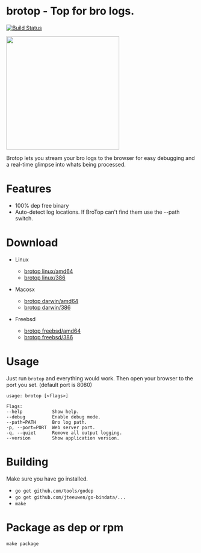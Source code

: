 # brotop - Top for bro logs.

[![Build Status](http://104.236.125.70/api/badge/github.com/criticalstack/brotop/status.svg?branch=master)](http://104.236.125.70/github.com/criticalstack/brotop)

<img height="300px" width="" src="https://raw.githubusercontent.com/mephux/brotop/master/brotop.png?token=AABXAe5HY1UJns_gRtUyUvLqkMRYtnRAks5U4Ou_wA%3D%3D">

Brotop lets you stream your bro logs to the browser for easy 
debugging and a real-time glimpse into whats being processed.

# Features

  - 100% dep free binary
  - Auto-detect log locations. If BroTop can't find them use the --path switch.

# Download

  * Linux
    * [brotop linux/amd64](https://github.com/criticalstack/brotop/releases/download/v0.2.1/brotop-linux-amd64.tar.gz)
    * [brotop linux/386](https://github.com/criticalstack/brotop/releases/download/v0.2.1/brotop-linux-386.tar.gz)

  * Macosx
    * [brotop darwin/amd64](https://github.com/criticalstack/brotop/releases/download/v0.2.1/brotop-darwin-amd64.tar.gz)
    * [brotop darwin/386](https://github.com/criticalstack/brotop/releases/download/v0.2.1/brotop-darwin-386.tar.gz)

  * Freebsd
    * [brotop freebsd/amd64](https://github.com/criticalstack/brotop/releases/download/v0.2.1/brotop-freebsd-amd64.tar.gz)
    * [brotop freebsd/386](https://github.com/criticalstack/brotop/releases/download/v0.2.1/brotop-freebsd-386.tar.gz)

# Usage

  Just run `brotop` and everything would work. 
  Then open your browser to the port you set. (default port is 8080)

  ```
usage: brotop [<flags>]

Flags:
  --help           Show help.
  --debug          Enable debug mode.
  --path=PATH      Bro log path.
  -p, --port=PORT  Web server port.
  -q, --quiet      Remove all output logging.
  --version        Show application version.
  ```

# Building

  Make sure you have go installed.

  - `go get github.com/tools/godep`
  - `go get github.com/jteeuwen/go-bindata/...`
  - `make`

# Package as dep or rpm

  `make package`

